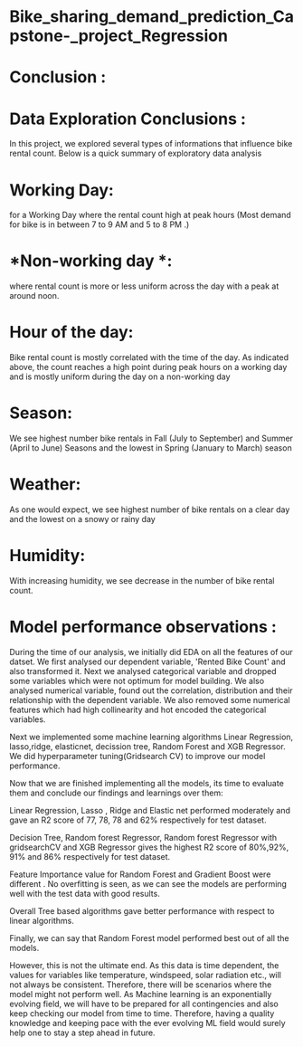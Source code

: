 # Bike_sharing_demand_prediction_Capstone-_project_Regression

# Conclusion :

# Data Exploration Conclusions :

In this project, we explored several types of informations that influence bike rental count. Below is a quick summary of exploratory data analysis

# Working Day:

for a Working Day where the rental count high at peak hours (Most demand for bike is in between 7 to 9 AM and 5 to 8 PM .)

# *Non-working day *:

where rental count is more or less uniform across the day with a peak at around noon.

# Hour of the day:

Bike rental count is mostly correlated with the time of the day. As indicated above, the count reaches a high point during peak hours on a working day and is mostly uniform during the day on a non-working day

# Season:

We see highest number bike rentals in Fall (July to September) and Summer (April to June) Seasons and the lowest in Spring (January to March) season

# Weather:

As one would expect, we see highest number of bike rentals on a clear day and the lowest on a snowy or rainy day

# Humidity:

With increasing humidity, we see decrease in the number of bike rental count.

# Model performance observations :

During the time of our analysis, we initially did EDA on all the features of our datset. We first analysed our dependent variable, 'Rented Bike Count' and also transformed it. Next we analysed categorical variable and dropped some variables which were not optimum for model building. We also analysed numerical variable, found out the correlation, distribution and their relationship with the dependent variable. We also removed some numerical features which had high collinearity and hot encoded the categorical variables.

Next we implemented some machine learning algorithms Linear Regression, lasso,ridge, elasticnet, decission tree, Random Forest and XGB Regressor. We did hyperparameter tuning(Gridsearch CV) to improve our model performance.

Now that we are finished implementing all the models, its time to evaluate them and conclude our findings and learnings over them:

Linear Regression, Lasso , Ridge and Elastic net performed moderately and gave an R2 score of 77, 78, 78 and 62% respectively for test dataset.

 Decision Tree, Random forest Regressor, Random forest Regressor with gridsearchCV and XGB Regressor gives the highest R2 score of 80%,92%, 91%   and 86% respectively for test dataset.
 
Feature Importance value for Random Forest and Gradient Boost were  different
.
No overfitting is seen, as we can see the models are performing well with the test data with good results.

Overall Tree based algorithms gave better performance with respect to linear algorithms.

Finally, we can say that Random Forest model performed best out of all the models.


However, this is not the ultimate end. As this data is time dependent, the values for variables like temperature, windspeed, solar radiation etc., will not always be consistent. Therefore, there will be scenarios where the model might not perform well. As Machine learning is an exponentially evolving field, we will have to be prepared for all contingencies and also keep checking our model from time to time. Therefore, having a quality knowledge and keeping pace with the ever evolving ML field would surely help one to stay a step ahead in future.

